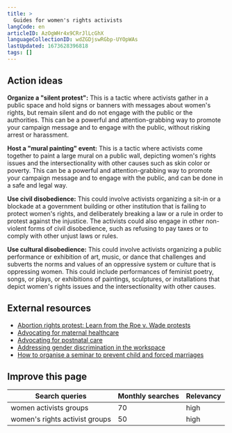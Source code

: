 ```yaml
---
title: >
  Guides for women's rights activists
langCode: en
articleID: AzOgWHr4x9CRrJlLcGhX
languageCollectionID: wdZGDjswRGbp-UYOpWAs
lastUpdated: 1673628396818
tags: []
---
```


## Action ideas

**Organize a "silent protest":** This is a tactic where activists gather in a public space and hold signs or banners with messages about women's rights, but remain silent and do not engage with the public or the authorities. This can be a powerful and attention-grabbing way to promote your campaign message and to engage with the public, without risking arrest or harassment.

**Host a "mural painting" event:** This is a tactic where activists come together to paint a large mural on a public wall, depicting women's rights issues and the intersectionality with other causes such as skin color or poverty. This can be a powerful and attention-grabbing way to promote your campaign message and to engage with the public, and can be done in a safe and legal way.

**Use civil disobedience:** This could involve activists organizing a sit-in or a blockade at a government building or other institution that is failing to protect women's rights, and deliberately breaking a law or a rule in order to protest against the injustice. The activists could also engage in other non-violent forms of civil disobedience, such as refusing to pay taxes or to comply with other unjust laws or rules.

**Use cultural disobedience:** This could involve activists organizing a public performance or exhibition of art, music, or dance that challenges and subverts the norms and values of an oppressive system or culture that is oppressing women. This could include performances of feminist poetry, songs, or plays, or exhibitions of paintings, sculptures, or installations that depict women's rights issues and the intersectionality with other causes.

## External resources

-   [Abortion rights protest: Learn from the Roe v. Wade protests](/campaigns/Roe-v-Wade)
-   [Advocating for maternal healthcare](/campaigns/maternal_health)
-   [Advocating for postnatal care](/campaigns/postnatal_care)
-   [Addressing gender discrimination in the workspace](/campaigns/gender-workspace)
-   [How to organise a seminar to prevent child and forced marriages](/campaigns/forced-mariages)

## Improve this page

<div><table><thead><tr><th>Search queries</th><th>Monthly searches</th><th>Relevancy</th></tr></thead><tbody><tr><td>women activists groups</td><td>70</td><td>high</td></tr><tr><td>women's rights activist groups</td><td>50</td><td>high</td></tr></tbody></table></div>